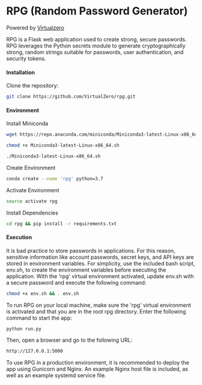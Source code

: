 # RPG (Random Password Generator)
Powered by [Virtualzero](https://virtualzero.net)

RPG is a Flask web application used to create strong, secure passwords. RPG leverages the Python secrets module to generate cryptographically strong, random strings suitable for passwords, user authentication, and security tokens.

#### Installation
Clone the repository:
```bash
git clone https://github.com/VirtualZero/rpg.git
```

#### Environment

Install Miniconda
```bash
wget https://repo.anaconda.com/miniconda/Miniconda3-latest-Linux-x86_64.sh
```

```bash
chmod +x Miniconda3-latest-Linux-x86_64.sh
```

```bash
./Miniconda3-latest-Linux-x86_64.sh
```

Create Environment
```bash
conda create --name 'rpg' python=3.7
```

Activate Environment
```bash
source activate rpg
```

Install Dependencies
```bash
cd rpg && pip install -r requirements.txt
```

#### Execution
It is bad practice to store passwords in applications. For this reason, sensitive information like account passwords, secret keys, and API keys are stored in environment variables. For simplicity, use the included bash script, env.sh, to create the environment variables before executing the application. With the 'rpg' virtual environment activated, update env.sh with a secure password and execute the following command:

```bash
chmod +x env.sh && . env.sh
```
To run RPG on your local machine, make sure the 'rpg' virtual environment is activated and that you are in the root rpg directory. Enter the following command to start the app:

```bash
python run.py
```

Then, open a browser and go to the following URL:

```bash
http://127.0.0.1:5000
```

To use RPG in a production environment, it is recommended to deploy the app using Gunicorn and Nginx. An example Nginx host file is included, as well as an example systemd service file.
